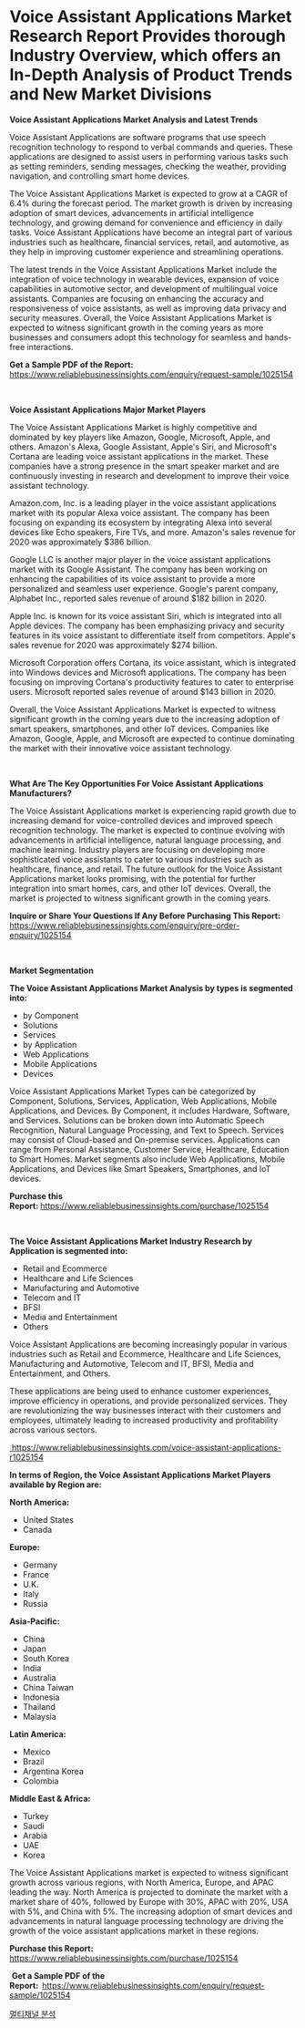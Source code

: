 <p><h1>Voice Assistant Applications Market Research Report Provides thorough Industry Overview, which offers an In-Depth Analysis of Product Trends and New Market Divisions</h1></p><p><strong>Voice Assistant Applications Market Analysis and Latest Trends</strong></p>
<p><p>Voice Assistant Applications are software programs that use speech recognition technology to respond to verbal commands and queries. These applications are designed to assist users in performing various tasks such as setting reminders, sending messages, checking the weather, providing navigation, and controlling smart home devices.</p><p>The Voice Assistant Applications Market is expected to grow at a CAGR of 6.4% during the forecast period. The market growth is driven by increasing adoption of smart devices, advancements in artificial intelligence technology, and growing demand for convenience and efficiency in daily tasks. Voice Assistant Applications have become an integral part of various industries such as healthcare, financial services, retail, and automotive, as they help in improving customer experience and streamlining operations.</p><p>The latest trends in the Voice Assistant Applications Market include the integration of voice technology in wearable devices, expansion of voice capabilities in automotive sector, and development of multilingual voice assistants. Companies are focusing on enhancing the accuracy and responsiveness of voice assistants, as well as improving data privacy and security measures. Overall, the Voice Assistant Applications Market is expected to witness significant growth in the coming years as more businesses and consumers adopt this technology for seamless and hands-free interactions.</p></p>
<p><strong>Get a Sample PDF of the Report:&nbsp;</strong> <a href="https://www.reliablebusinessinsights.com/enquiry/request-sample/1025154">https://www.reliablebusinessinsights.com/enquiry/request-sample/1025154</a></p>
<p>&nbsp;</p>
<p><strong>Voice Assistant Applications Major Market Players</strong></p>
<p><p>The Voice Assistant Applications Market is highly competitive and dominated by key players like Amazon, Google, Microsoft, Apple, and others. Amazon's Alexa, Google Assistant, Apple's Siri, and Microsoft's Cortana are leading voice assistant applications in the market. These companies have a strong presence in the smart speaker market and are continuously investing in research and development to improve their voice assistant technology.</p><p>Amazon.com, Inc. is a leading player in the voice assistant applications market with its popular Alexa voice assistant. The company has been focusing on expanding its ecosystem by integrating Alexa into several devices like Echo speakers, Fire TVs, and more. Amazon's sales revenue for 2020 was approximately $386 billion.</p><p>Google LLC is another major player in the voice assistant applications market with its Google Assistant. The company has been working on enhancing the capabilities of its voice assistant to provide a more personalized and seamless user experience. Google's parent company, Alphabet Inc., reported sales revenue of around $182 billion in 2020.</p><p>Apple Inc. is known for its voice assistant Siri, which is integrated into all Apple devices. The company has been emphasizing privacy and security features in its voice assistant to differentiate itself from competitors. Apple's sales revenue for 2020 was approximately $274 billion.</p><p>Microsoft Corporation offers Cortana, its voice assistant, which is integrated into Windows devices and Microsoft applications. The company has been focusing on improving Cortana's productivity features to cater to enterprise users. Microsoft reported sales revenue of around $143 billion in 2020.</p><p>Overall, the Voice Assistant Applications Market is expected to witness significant growth in the coming years due to the increasing adoption of smart speakers, smartphones, and other IoT devices. Companies like Amazon, Google, Apple, and Microsoft are expected to continue dominating the market with their innovative voice assistant technology.</p></p>
<p>&nbsp;</p>
<p><strong>What Are The Key Opportunities For Voice Assistant Applications Manufacturers?</strong></p>
<p><p>The Voice Assistant Applications market is experiencing rapid growth due to increasing demand for voice-controlled devices and improved speech recognition technology. The market is expected to continue evolving with advancements in artificial intelligence, natural language processing, and machine learning. Industry players are focusing on developing more sophisticated voice assistants to cater to various industries such as healthcare, finance, and retail. The future outlook for the Voice Assistant Applications market looks promising, with the potential for further integration into smart homes, cars, and other IoT devices. Overall, the market is projected to witness significant growth in the coming years.</p></p>
<p><strong>Inquire or Share Your Questions If Any Before Purchasing This Report:</strong> <a href="https://www.reliablebusinessinsights.com/enquiry/pre-order-enquiry/1025154">https://www.reliablebusinessinsights.com/enquiry/pre-order-enquiry/1025154</a></p>
<p>&nbsp;</p>
<p><strong>Market Segmentation</strong></p>
<p><strong>The Voice Assistant Applications Market Analysis by types is segmented into:</strong></p>
<p><ul><li>by Component</li><li>Solutions</li><li>Services</li><li>by Application</li><li>Web Applications</li><li>Mobile Applications</li><li>Devices</li></ul></p>
<p><p>Voice Assistant Applications Market Types can be categorized by Component, Solutions, Services, Application, Web Applications, Mobile Applications, and Devices. By Component, it includes Hardware, Software, and Services. Solutions can be broken down into Automatic Speech Recognition, Natural Language Processing, and Text to Speech. Services may consist of Cloud-based and On-premise services. Applications can range from Personal Assistance, Customer Service, Healthcare, Education to Smart Homes. Market segments also include Web Applications, Mobile Applications, and Devices like Smart Speakers, Smartphones, and IoT devices.</p></p>
<p><strong>Purchase this Report:&nbsp;</strong><a href="https://www.reliablebusinessinsights.com/purchase/1025154">https://www.reliablebusinessinsights.com/purchase/1025154</a></p>
<p>&nbsp;</p>
<p><strong>The Voice Assistant Applications Market Industry Research by Application is segmented into:</strong></p>
<p><ul><li>Retail and Ecommerce</li><li>Healthcare and Life Sciences</li><li>Manufacturing and Automotive</li><li>Telecom and IT</li><li>BFSI</li><li>Media and Entertainment</li><li>Others</li></ul></p>
<p><p>Voice Assistant Applications are becoming increasingly popular in various industries such as Retail and Ecommerce, Healthcare and Life Sciences, Manufacturing and Automotive, Telecom and IT, BFSI, Media and Entertainment, and Others. </p><p>These applications are being used to enhance customer experiences, improve efficiency in operations, and provide personalized services. They are revolutionizing the way businesses interact with their customers and employees, ultimately leading to increased productivity and profitability across various sectors.</p></p>
<p><a href="https://www.reliablebusinessinsights.com/voice-assistant-applications-r1025154">&nbsp;https://www.reliablebusinessinsights.com/voice-assistant-applications-r1025154</a></p>
<p><strong>In terms of Region, the Voice Assistant Applications Market Players available by Region are:</strong></p>
<p>
    <p> <strong> North America: </strong>
        <ul>
            <li>United States</li>
            <li>Canada</li>
        </ul>
        </p> 
    <p> <strong> Europe: </strong>
        <ul>
            <li>Germany</li>
            <li>France</li>
            <li>U.K.</li>
            <li>Italy</li>
            <li>Russia</li>
        </ul>
        </p> 
    <p> <strong> Asia-Pacific: </strong>
        <ul>
            <li>China</li>
            <li>Japan</li>
            <li>South Korea</li>
            <li>India</li>
            <li>Australia</li>
            <li>China Taiwan</li>
            <li>Indonesia</li>
            <li>Thailand</li>
            <li>Malaysia</li>
        </ul>
        </p> 
    <p> <strong> Latin America: </strong>
        <ul>
            <li>Mexico</li>
            <li>Brazil</li>
            <li>Argentina Korea</li>
            <li>Colombia</li>
        </ul>
        </p> 
    <p> <strong> Middle East & Africa: </strong>
        <ul>
            <li>Turkey</li>
            <li>Saudi</li>
            <li>Arabia</li>
            <li>UAE</li>
            <li>Korea</li>
        </ul>
    </p>
    </p>
<p><p>The Voice Assistant Applications market is expected to witness significant growth across various regions, with North America, Europe, and APAC leading the way. North America is projected to dominate the market with a market share of 40%, followed by Europe with 30%, APAC with 20%, USA with 5%, and China with 5%. The increasing adoption of smart devices and advancements in natural language processing technology are driving the growth of the voice assistant applications market in these regions.</p></p>
<p><strong>Purchase this Report: </strong><a href="https://www.reliablebusinessinsights.com/purchase/1025154">https://www.reliablebusinessinsights.com/purchase/1025154</a></p>
<p>&nbsp;<strong>Get a Sample PDF of the Report:&nbsp;&nbsp;</strong><a href="https://www.reliablebusinessinsights.com/enquiry/request-sample/1025154">https://www.reliablebusinessinsights.com/enquiry/request-sample/1025154</a></p>
<p><strong></strong></p>
<p><p><a href="https://github.com/plelbej847484502/Market-Research-Report-List-4/blob/main/757560278870.md">멀티채널 분석</a></p></p>